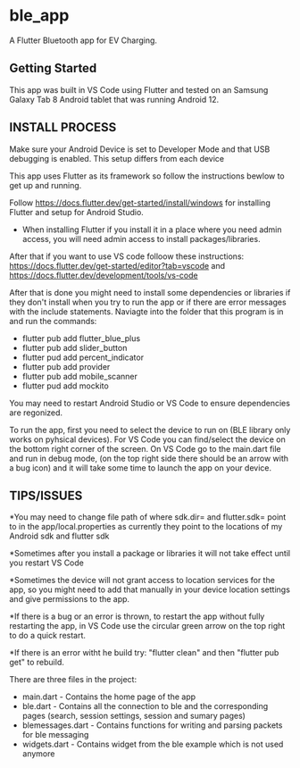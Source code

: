 # ble_app

A Flutter Bluetooth app for EV Charging.

## Getting Started
This app was built in VS Code using Flutter and tested on an Samsung Galaxy Tab 8 Android tablet that was running Android 12.

## INSTALL PROCESS
Make sure your Android Device is set to Developer Mode and that USB debugging is enabled.
This setup differs from each device

This app uses Flutter as its framework so follow the instructions bewlow to get up and running.

Follow https://docs.flutter.dev/get-started/install/windows for installing Flutter and setup for Android Studio.
* When installing Flutter if you install it in a place where you need admin access, you will need admin access to install packages/libraries.

After that if you want to use VS code folloow these instructions: https://docs.flutter.dev/get-started/editor?tab=vscode and https://docs.flutter.dev/development/tools/vs-code

After that is done you might need to install some dependencies or libraries if they don't install when you try to run the app or if there are error messages with the include statements. Naviagte into the folder that this program is in and run the commands:
* flutter pub add flutter_blue_plus
* flutter pub add slider_button
* flutter pud add percent_indicator
* flutter pub add provider
* flutter pub add mobile_scanner
* flutter pud add mockito

You may need to restart Android Studio or VS Code to ensure dependencies are regonized.

To run the app, first you need to select the device to run on (BLE library only works on pyhsical devices).
For VS Code you can find/select the device on the bottom right corner of the screen.
On VS Code go to the main.dart file and run in debug mode, (on the top right side there should be an arrow with a bug icon) and it will take some time to launch the app on your device.

## TIPS/ISSUES
*You may need to change file path of where sdk.dir= and flutter.sdk= point to in the app/local.properties as currently they point to the locations of my Android sdk and flutter sdk

*Sometimes after you install a package or libraries it will not take effect until you restart VS Code

*Sometimes the device will not grant access to location services for the app, so you might need to add
that manually in your device location settings and give permissions to the app.

*If there is a bug or an error is thrown, to restart the app without fully restarting the app, in VS Code use the circular green arrow on the top right to do a quick restart.

*If there is an error witht he build try: "flutter clean" and then "flutter pub get" to rebuild.

There are three files in the project:
* main.dart - Contains the home page of the app
* ble.dart - Contains all the connection to ble and the corresponding pages (search, session settings, session and sumary pages)
* blemessages.dart - Contains functions for writing and parsing packets for ble messaging
* widgets.dart - Contains widget from the ble example which is not used anymore